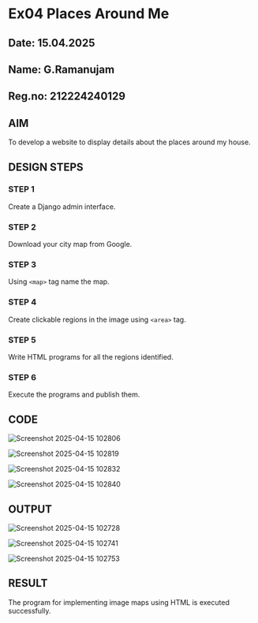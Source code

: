 # Ex04 Places Around Me
## Date: 15.04.2025
## Name: G.Ramanujam
## Reg.no: 212224240129

## AIM
To develop a website to display details about the places around my house.

## DESIGN STEPS

### STEP 1
Create a Django admin interface.

### STEP 2
Download your city map from Google.

### STEP 3
Using ```<map>``` tag name the map.

### STEP 4
Create clickable regions in the image using ```<area>``` tag.

### STEP 5
Write HTML programs for all the regions identified.

### STEP 6
Execute the programs and publish them.

## CODE

![Screenshot 2025-04-15 102806](https://github.com/user-attachments/assets/c0249321-7954-4435-8c70-24f87fdd7365)

![Screenshot 2025-04-15 102819](https://github.com/user-attachments/assets/1000722f-73c2-403f-8700-15914b7b41e8)

![Screenshot 2025-04-15 102832](https://github.com/user-attachments/assets/db5ab257-5473-498d-b083-40224b424ea4)

![Screenshot 2025-04-15 102840](https://github.com/user-attachments/assets/9d1035a1-69d1-489d-a2a0-75f335431bb2)


## OUTPUT

![Screenshot 2025-04-15 102728](https://github.com/user-attachments/assets/a74f0db3-4fcf-425f-804f-451d582b43ab)

![Screenshot 2025-04-15 102741](https://github.com/user-attachments/assets/dcb78774-8deb-4783-8685-a1e3f8573932)

![Screenshot 2025-04-15 102753](https://github.com/user-attachments/assets/2f71ec33-660f-4210-8229-08c5162bd134)








## RESULT
The program for implementing image maps using HTML is executed successfully.
